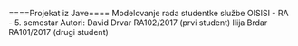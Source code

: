 ====Projekat iz Jave====
Modelovanje rada studentke službe
OISISI - RA - 5. semestar
Autori:
David Drvar RA102/2017 (prvi student)
Ilija Brdar RA101/2017 (drugi student)
